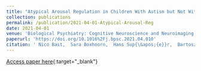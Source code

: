 ```yaml
---
title: "Atypical Arousal Regulation in Children With Autism but Not With Attention-Deficit/Hyperactivity Disorder as Indicated by Pupillometric Measures of Locus Coeruleus Activity"
collection: publications
permalink: /publication/2021-04-01-Atypical-Arousal-Reg
date: 2021-04-01
venue: 'Biological Psychiatry: Cognitive Neuroscience and Neuroimaging'
paperurl: 'https://doi.org/10.1016%2Fj.bpsc.2021.04.010'
citation: ' Nico Bast,  Sara Boxhoorn,  Hans Sup{\&apos;{e}}r,  Bartosz Helfer,  Leonie Polzer,  Christoph Klein,  Hannah Cholemkery,  Christine Freitag, &quot;Atypical Arousal Regulation in Children With Autism but Not With Attention-Deficit/Hyperactivity Disorder as Indicated by Pupillometric Measures of Locus Coeruleus Activity.&quot; Biological Psychiatry: Cognitive Neuroscience and Neuroimaging, 2021.'
---
```

[Access paper here](https://doi.org/10.1016%2Fj.bpsc.2021.04.010){:target="_blank"}

